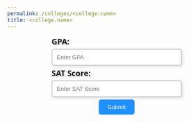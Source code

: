 ```yaml
---
permalink: /colleges/<college.name>
title: <college.name>
---
```

<!DOCTYPE html>
<html lang="en">
<head>
    <meta charset="UTF-8">
    <meta name="viewport" content="width=device-width, initial-scale=1.0">
    <title>GPA & SAT Form</title>
    <style>
        /* Style for the animated input field */
        .animated-input {
            display: flex;
            flex-direction: column;
            max-width: 300px;
            margin: 0 auto;
        }
        label[for="gpa"], label[for="sat"] {
            font-family: 'Segoe UI', Tahoma, Geneva, Verdana, sans-serif;
            font-weight: bold;
            font-size: 18px;
            text-shadow: 2px 2px 3px rgba(0, 0, 0, 0.2);
            transition: text-shadow 0.3s; /* Added transition property */
        }
        label[for="gpa"]:hover, label[for="sat"]:hover {
            text-shadow: 5px 5px 8px rgba(0, 0, 0, 0.4); /* Shadow effect on hover */
        }
        input[type="number"] {
            padding: 10px;
            margin: 5px 0;
            border: 2px solid #ccc;
            border-radius: 5px;
            transition: border 0.3s, transform 0.3s; /* Added transform property */
            box-shadow: 3px 3px 6px rgba(0, 0, 0, 0.1); /* Adding box shadow */
        }
        input[type="number"]:focus {
            border: 2px solid dodgerblue;
            transform: scale(1.05); /* Scale animation on focus */
        }
        #message {
            margin-top: 10px;
            font-weight: bold;
            display: none;
            animation: fadeIn 2s ease-in-out; /* Adding fade-in animation */
        }
        button {
            display: block;
            margin: 0 auto;
            padding: 10px 20px;
            background-color: dodgerblue;
            color: white;
            border: none;
            border-radius: 5px;
            cursor: pointer;
            transition: background-color 0.3s;
        }
        button:hover {
            background-color: deepskyblue;
        }
        @keyframes fadeIn {
            from {
                opacity: 0;
            }
            to {
                opacity: 1;
            }
        }
    </style>
</head>
<body>
    <div class="animated-input">
        <label for="gpa">GPA:</label>
        <input type="number" id="gpa" placeholder="Enter GPA">
    </div>
    <div class="animated-input">
        <label for="sat">SAT Score:</label>
        <input type="number" id="sat" placeholder="Enter SAT Score">
    </div>
    <button onclick="showFitCollegeMessage()">Submit</button>
    <div id="message">Generating a fit college for you</div>
    <div id="question"></div>
    <script>
        // Function to show the message and generate a random question
        function showFitCollegeMessage() {
            const gpa = document.getElementById('gpa').value;
            const sat = document.getElementById('sat').value;
            const message = document.getElementById('message');
            const question = document.getElementById('question');
            if (gpa && sat) {
                message.style.display = 'block';
                // Generate a random question
                const questions = [
                    'What\'s your preferred major?',
                    'Do you have a specific location in mind?',
                    'Are you interested in extracurricular activities?',
                    'Tell us about your career goals.'
                ];
                const randomQuestion = questions[Math.floor(Math.random() * questions.length)];
                question.textContent = randomQuestion;
            }
        }
    </script>
</body>
</html>
